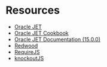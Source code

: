 # Resources

- <a href="https://www.oracle.com/webfolder/technetwork/jet/index.html">Oracle JET</a>
- <a href="https://www.oracle.com/webfolder/technetwork/jet/jetCookbook.html">Oracle JET Cookbook</a>
- <a href="https://docs.oracle.com/en/middleware/developer-tools/jet/15/index.html">Oracle JET Documentation (15.0.0)</a>
- <a href="https://redwood.oracle.com/">Redwood</a>
- <a href="https://requirejs.org">RequireJS</a>
- <a href="https://knockoutjs.com">knockoutJS</a>




